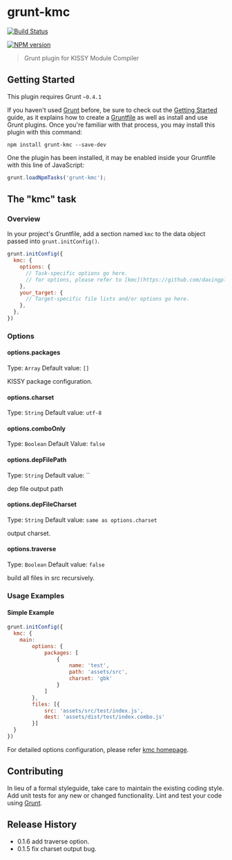# grunt-kmc

[![Build Status](https://travis-ci.org/daxingplay/grunt-kmc.png?branch=master)](https://travis-ci.org/daxingplay/grunt-kmc)

[![NPM version](https://badge.fury.io/js/grunt-kmc.png)](http://badge.fury.io/js/grunt-kmc)

> Grunt plugin for KISSY Module Compiler

## Getting Started
This plugin requires Grunt `~0.4.1`

If you haven't used [Grunt](http://gruntjs.com/) before, be sure to check out the [Getting Started](http://gruntjs.com/getting-started) guide, as it explains how to create a [Gruntfile](http://gruntjs.com/sample-gruntfile) as well as install and use Grunt plugins. Once you're familiar with that process, you may install this plugin with this command:

```shell
npm install grunt-kmc --save-dev
```

One the plugin has been installed, it may be enabled inside your Gruntfile with this line of JavaScript:

```js
grunt.loadNpmTasks('grunt-kmc');
```

## The "kmc" task

### Overview
In your project's Gruntfile, add a section named `kmc` to the data object passed into `grunt.initConfig()`.

```js
grunt.initConfig({
  kmc: {
    options: {
      // Task-specific options go here.
      // for options, please refer to [kmc](https://github.com/daxingplay/ModuleCompiler).
    },
    your_target: {
      // Target-specific file lists and/or options go here.
    },
  },
})
```

### Options

#### options.packages
Type: `Array`
Default value: `[]`

KISSY package configuration.

#### options.charset
Type: `String`
Default value: `utf-8`

#### options.comboOnly
Type: `Boolean`
Default Value: `false`

#### options.depFilePath
Type: `String`
Default value: ``

dep file output path

#### options.depFileCharset
Type: `String`
Default value: `same as options.charset`

output charset.

#### options.traverse
Type: `Boolean`
Default value: `false`

build all files in src recursively.

### Usage Examples

#### Simple Example

```js
grunt.initConfig({
  kmc: {
    main:
        options: {
            packages: [
                {
                    name: 'test',
                    path: 'assets/src',
                    charset: 'gbk'
                }
            ]
        },
        files: [{
            src: 'assets/src/test/index.js',
            dest: 'assets/dist/test/index.combo.js'
        }]
  }
})
```

For detailed options configuration, please refer [kmc homepage](https://github.com/daxingplay/ModuleCompiler).

## Contributing
In lieu of a formal styleguide, take care to maintain the existing coding style. Add unit tests for any new or changed functionality. Lint and test your code using [Grunt](http://gruntjs.com/).

## Release History

* 0.1.6 add traverse option.
* 0.1.5 fix charset output bug.
